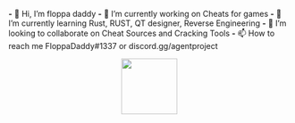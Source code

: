 **-** 👋 Hi, I’m floppa daddy
**-** 🔭 I’m currently working on Cheats for games
**-** 🌱 I’m currently learning Rust, RUST, QT designer, Reverse Engineering
**-** 👯 I’m looking to collaborate on Cheat Sources and Cracking Tools
**-** 📫 How to reach me FloppaDaddy#1337 or discord.gg/agentproject
<div id="header" align="center">
  <img src="[[https://media.giphy.com/media/M9gbBd9nbDrOTu1Mqx/giphy.gif](https://cdn.discordapp.com/attachments/1012409480014745720/1028674501015257258/UnfitPitifulHoatzin-size_restricted.gif)](https://www.google.com/url?sa=i&url=https%3A%2F%2Fgiphy.com%2Fexplore%2Fhack&psig=AOvVaw02miAJs1LtDzIIavcpybbW&ust=1665411985345000&source=images&cd=vfe&ved=0CAkQjRxqFwoTCOC66KKt0_oCFQAAAAAdAAAAABAM)" width="100"/>
</div>
<!---
floppadaddy/floppadaddy is a ✨ special ✨ repository because its `README.md` (this file) appears on your GitHub profile.
You can click the Preview link to take a look at your changes.
--->
